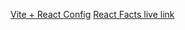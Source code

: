 [Vite + React Config](https://answers.netlify.com/t/react-vite-js-page-shows-empty-page-on-deploy/74210)
[React Facts live link](https://candid-marzipan-f022c9.netlify.app/)
